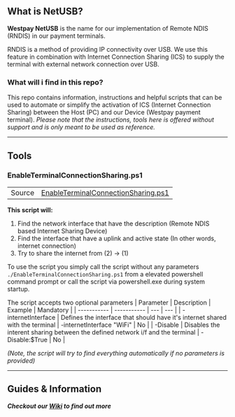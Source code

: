 ## What is NetUSB?
**Westpay NetUSB** is the name for our implementation of Remote NDIS (RNDIS) in our payment terminals.

RNDIS is a method of providing IP connectivity over USB. We use this feature in combination with Internet Connection Sharing (ICS) to supply the terminal with external network connection over USB. 

### What will i find in this repo?
This repo contains information, instructions and helpful scripts that can be used to automate or simplify the activation of ICS (Internet Connection Sharing) between the Host (PC) and our Device (Westpay payment terminal). _Please note that the instructions, tools here is offered without support and is only meant to be used as reference._

***

## Tools

### EnableTerminalConnectionSharing.ps1
|  |  |
| - | - |
| Source | [EnableTerminalConnectionSharing.ps1](https://github.com/westpay/NetUSB/blob/master/EnableTerminalConnectionSharing.ps1) |

**This script will:**
1. Find the network interface that have the description (Remote NDIS based Internet Sharing Device)
2. Find the interface that have a uplink and active state (In other words, internet connection)
3. Try to share the internet from (2) -> (1)

To use the script you simply call the script without any parameters
`./EnableTerminalConnectionSharing.ps1` from a elevated powershell command prompt or call the script via powershell.exe during system startup.

The script accepts two optional parameters
| Parameter | Description | Example | Mandatory |
| ----------- | ----------- | --- | --- |
| -internetInterface | Defines the interface that should have it's internet shared with the terminal | -internetInterface "WiFi" | No |
| -Disable | Disables the interent sharing between the defined network i/f and the terminal | -Disable:$True | No |

_(Note, the script will try to find everything automatically if no parameters is provided)_

***

## Guides & Information

_**Checkout our [Wiki](https://github.com/westpay/NetUSB/wiki) to find out more**_

